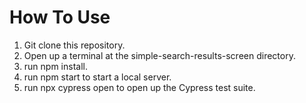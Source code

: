 # How To Use

1. Git clone this repository.
2. Open up a terminal at the simple-search-results-screen directory.
3. run npm install.
4. run npm start to start a local server.
5. run npx cypress open to open up the Cypress test suite.